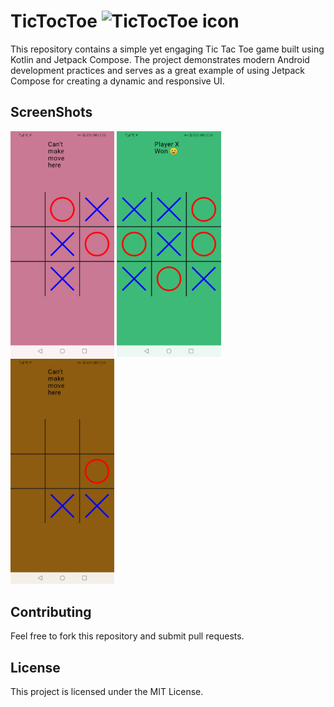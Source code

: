 # TicTocToe <img src="screenShots/tic_toc_toe_icon.png" alt="TicTocToe icon" style="vertical-align: baseline; width: 30px; height: 30px;"/>

This repository contains a simple yet engaging Tic Tac Toe game built using Kotlin and Jetpack Compose. The project demonstrates modern Android development practices and serves as a great example of using Jetpack Compose for creating a dynamic and responsive UI.

## ScreenShots 

<p float="left">
  <img src="screenShots/screen1.jpg" width="33%" />
  <img src="screenShots/screen2.jpg" width="33%" />
  <img src="screenShots/screen3.jpg" width="33%" />
</p>


 ## Contributing

  Feel free to fork this repository and submit pull requests.

  ## License

  This project is licensed under the MIT License.

